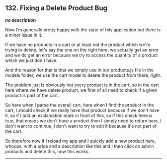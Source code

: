 ## 132. Fixing a Delete Product Bug

<strong><em>no description</em></strong>

Now I'm generally pretty happy with the state of this application but there is a
minor issue in it. 

If we have no products in a cart or at least not the product which we're trying
to delete, let's say the one on the right here, we actually get an error and we
do get an error because we try to access the quantity of a product which we just
don't have. 

And the reason for that is that we simply use in our products.js file in the
models folder, we use the cart model to delete the product from there, right. 

The problem just is obviously not every product is in the cart, so in the cart
here where we have delete product, we first of all need to check if a given
product is part of the cart. 

So here when I parse the overall cart, here when I find the product in the cart,
I should check if we really have that product because if we don't have it, so if
I add an exclamation mark in front of this, so if this check here is true, that
means we don't have a product then I simply need to return here, I don't want to
continue, I don't want to try to edit it because it's not part of the cart. 

So therefore now if I reload my app and I quickly add a new product here,
whoops, with a price and a description like this and I then click on admin
products and delete this, now this works. 

---